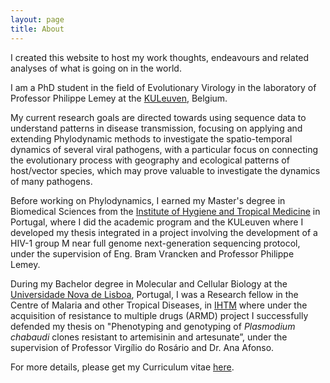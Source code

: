 ```yaml
---
layout: page
title: About
---
```

I created this website to host my work thoughts, endeavours and related analyses of what is going on in the world.

I am a PhD student in the field of Evolutionary Virology in the laboratory of Professor Philippe Lemey at the [KULeuven](http://www.kuleuven.be/english), Belgium.

My current research goals are directed towards using sequence data to understand patterns in disease transmission, focusing on applying and extending Phylodynamic methods to investigate the spatio-temporal dynamics of several viral pathogens, with a particular focus on connecting the evolutionary process with geography and ecological patterns of host/vector species, which may prove valuable to investigate the dynamics of many pathogens. 

Before working on Phylodynamics, I earned my Master's degree in Biomedical Sciences from the [Institute of Hygiene and Tropical Medicine](http://www.ihmt.unl.pt/) in Portugal, where I did the academic program and the KULeuven where I developed my thesis integrated in a project involving the development of a HIV-1 group M near full genome next-generation sequencing protocol, under the supervision of Eng. Bram Vrancken and Professor Philippe Lemey.

During my Bachelor degree in Molecular and Cellular Biology at the [Universidade Nova de Lisboa](http://www.unl.pt/en/), Portugal, I was a Research fellow in the Centre of Malaria and other Tropical Diseases, in [IHTM](http://www.ihmt.unl.pt/) where under the acquisition of resistance to multiple drugs (ARMD) project I successfully defended my thesis on "Phenotyping and genotyping of <i>Plasmodium chabaudi</i> clones resistant to artemisinin and artesunate”, under the supervision of Professor Virgílio do Rosário and Dr. Ana Afonso.

For more details, please get my Curriculum vitae [here]().